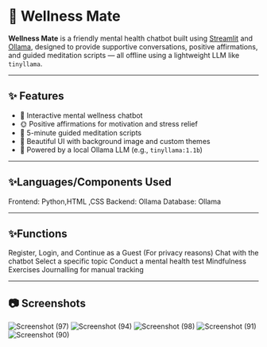 # 🌿 Wellness Mate

**Wellness Mate** is a friendly mental health chatbot built using [Streamlit](https://streamlit.io/) and [Ollama](https://ollama.com/), designed to provide supportive conversations, positive affirmations, and guided meditation scripts — all offline using a lightweight LLM like `tinyllama`.

---

## ✨ Features

- 💬 Interactive mental wellness chatbot
- 🌞 Positive affirmations for motivation and stress relief
- 🧘 5-minute guided meditation scripts
- 🎨 Beautiful UI with background image and custom themes
- 🧠 Powered by a local Ollama LLM (e.g., `tinyllama:1.1b`)

---
 ## ✨Languages/Components Used
Frontend: Python,HTML ,CSS
Backend: Ollama 
Database: Ollama

---

## ✨Functions
Register, Login, and Continue as a Guest (For privacy reasons)
Chat with the chatbot
Select a specific topic
Conduct a mental health test
Mindfulness Exercises
Journalling for manual tracking

---

📷 Screenshots
---------------------------------------------------------------------------------------------------
![Screenshot (97)](https://github.com/user-attachments/assets/02f26b95-a1a0-4c46-aba4-f82f0ff44cab)
![Screenshot (94)](https://github.com/user-attachments/assets/4fbb2ebd-7cf6-4045-a0e2-d2d31afd0c9d)
![Screenshot (98)](https://github.com/user-attachments/assets/7fd88c72-ea59-4b84-aa5d-02e7c531241c)
![Screenshot (91)](https://github.com/user-attachments/assets/4d548a60-e6a4-4060-aa1e-761cddb25133)
![Screenshot (90)](https://github.com/user-attachments/assets/1cfb9780-c92e-43d7-922b-dabb5c3f321b)
